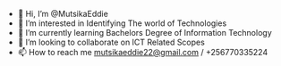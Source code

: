 - 👋 Hi, I’m @MutsikaEddie
- 👀 I’m interested in Identifying The world of Technologies
- 🌱 I’m currently learning Bachelors Degree of Information Technology
- 💞️ I’m looking to collaborate on ICT Related Scopes
- 📫 How to reach me mutsikaeddie22@gmail.com / +256770335224

<!---
MutsikaEddie/MutsikaEddie is a ✨ special ✨ repository because its `README.md` (this file) appears on your GitHub profile.
You can click the Preview link to take a look at your changes.
--->
